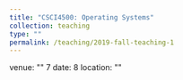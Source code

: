 ```yaml
---
title: "CSCI4500: Operating Systems"
collection: teaching
type: ""
permalink: /teaching/2019-fall-teaching-1
---
```

venue: ""
7
date: 
8
location: ""
